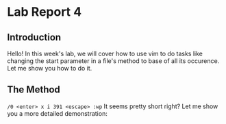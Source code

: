 # Lab Report 4
## Introduction
Hello! In this week's lab, we will cover how to use vim to do tasks like changing the start parameter in a file's method to base of all its occurence. Let me show you how to do it. 

## The Method
`/0 <enter> x i 391 <escape> :wp`
It seems pretty short right? Let me show you a more detailed demonstration:
